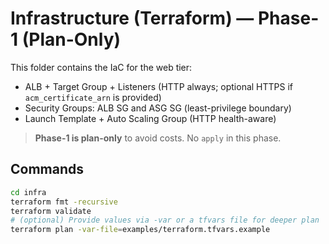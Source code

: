 # Infrastructure (Terraform) — Phase-1 (Plan-Only)

This folder contains the IaC for the web tier:
- ALB + Target Group + Listeners (HTTP always; optional HTTPS if `acm_certificate_arn` is provided)
- Security Groups: ALB SG and ASG SG (least-privilege boundary)
- Launch Template + Auto Scaling Group (HTTP health-aware)

> **Phase-1 is plan-only** to avoid costs. No `apply` in this phase.

## Commands
```bash
cd infra
terraform fmt -recursive
terraform validate
# (optional) Provide values via -var or a tfvars file for deeper plan
terraform plan -var-file=examples/terraform.tfvars.example
